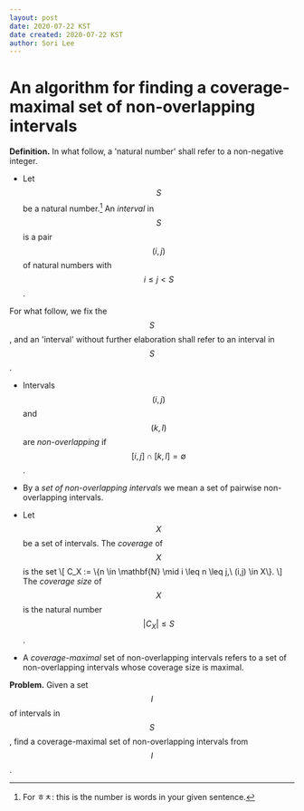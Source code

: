 ```yaml
---
layout: post
date: 2020-07-22 KST
date created: 2020-07-22 KST
author: Sori Lee
---
```


# An algorithm for finding a coverage-maximal set of non-overlapping intervals

**Definition.** In what follow, a 'natural number' shall refer to a non-negative integer.

- Let $$S$$ be a natural number.[^1] An *interval* in $$S$$ is a pair $$(i,j)$$ of natural numbers with $$i \leq j < S$$.

[^1]: For ㅎㅊ: this is the number is words in your given sentence.

For what follow, we fix the $$S$$, and an 'interval' without further elaboration shall refer to an interval in $$S$$.

- Intervals $$(i,j)$$ and $$(k,l)$$ are *non-overlapping* if $$[i,j] \cap [k,l] = \emptyset$$.

- By a *set of non-overlapping intervals* we mean a set of pairwise non-overlapping intervals.

- Let $$X$$ be a set of intervals. The *coverage* of $$X$$ is the set
\\[
C_X := \\{n \in \mathbf{N} \mid i \leq n \leq j,\ (i,j) \in X\\}.
\\]
The *coverage size* of $$X$$ is the natural number $$|C_X| \leq S$$.

- A *coverage-maximal* set of non-overlapping intervals refers to a set of non-overlapping intervals whose coverage size is maximal.

**Problem.** Given a set $$I$$ of intervals in $$S$$, find a coverage-maximal set of non-overlapping intervals from $$I$$.

<!-- Here is the idea behind the algorithm to be presented.

**Algorithm.** TBC -->
